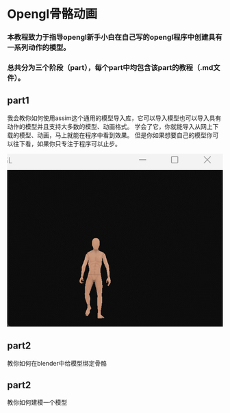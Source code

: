 # Opengl骨骼动画 
### 本教程致力于指导opengl新手小白在自己写的opengl程序中创建具有一系列动作的模型。
### 总共分为三个阶段（part），每个part中均包含该part的教程（.md文件）。
## part1
我会教你如何使用assim这个通用的模型导入库，它可以导入模型也可以导入具有动作的模型并且支持大多数的模型、动画格式。
学会了它，你就能导入从网上下载的模型、动画，马上就能在程序中看到效果。
但是你如果想要自己的模型你可以往下看，如果你只专注于程序可以止步。

![gif](readme.assets/walk.gif)
## part2
教你如何在blender中给模型绑定骨骼
## part2
教你如何建模一个模型
